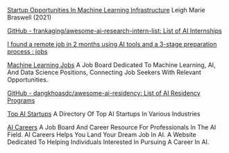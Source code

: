 
[Startup Opportunities In Machine Learning Infrastructure](https://leighmariebraswell.substack.com/p/startup-opportunities-in-machine)
Leigh Marie Braswell (2021)

[GitHub - frankaging/awesome-ai-research-intern-list: List of AI Internships](https://github.com/frankaging/awesome-ai-research-intern-list)

[I found a remote job in 2 months using AI tools and a 3-stage preparation process : jobs](https://old.reddit.com/r/jobs/comments/13uxdwu/i_found_a_remote_job_in_2_months_using_ai_tools/)

[Machine Learning Jobs](https://www.mljobs.info/)
A Job Board Dedicated To Machine Learning, AI, And Data Science Positions, Connecting Job Seekers With Relevant Opportunities.

[GitHub - dangkhoasdc/awesome-ai-residency: List of AI Residency Programs](https://github.com/dangkhoasdc/awesome-ai-residency)

[Top AI Startups](https://topaistartups.com)
A Directory Of Top AI Startups In Various Industries

[AI Careers](https://aicareers.io/)
A Job Board And Career Resource For Professionals In The AI Field.
AI Careers Helps You Land Your Dream Job In AI.
A Website Dedicated To Helping Individuals Interested In Pursuing A Career In AI.
